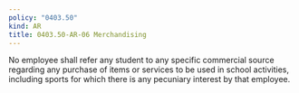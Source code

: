 ```yaml
---
policy: "0403.50"
kind: AR
title: 0403.50-AR-06 Merchandising
---
```


No employee shall refer any student to any specific commercial source regarding any purchase of items or services to be used in school activities, including sports for which there is any pecuniary interest by that employee.

